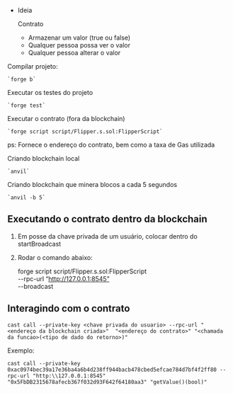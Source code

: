 - Ideia

  Contrato

  - Armazenar um valor (true ou false)
  - Qualquer pessoa possa ver o valor
  - Qualquer pessoa alterar o valor

Compilar projeto:

    `forge b`

Executar os testes do projeto

    `forge test`

Executar o contrato (fora da blockchain)

    `forge script script/Flipper.s.sol:FlipperScript`

ps: Fornece o endereço do contrato, bem como a taxa de Gas utilizada

Criando blockchain local

    `anvil`

Criando blockchain que minera blocos a cada 5 segundos

    `anvil -b 5`

## Executando o contrato dentro da blockchain

1.  Em posse da chave privada de um usuário, colocar dentro do startBroadcast
2.  Rodar o comando abaixo:

    forge script script/Flipper.s.sol:FlipperScript \
     --rpc-url “http://127.0.0.1:8545” \
     --broadcast

## Interagindo com o contrato

    cast call --private-key <chave privada do usuario> --rpc-url "<endereço da blockchain criada>"  "<endereço do contrato>" "<chamada da funcao>(<tipo de dado do retorno>)"

Exemplo:

    cast call --private-key 0xac0974bec39a17e36ba4a6b4d238ff944bacb478cbed5efcae784d7bf4f2ff80 --rpc-url "http:\\127.0.0.1:8545" "0x5FbDB2315678afecb367f032d93F642f64180aa3" "getValue()(bool)"
